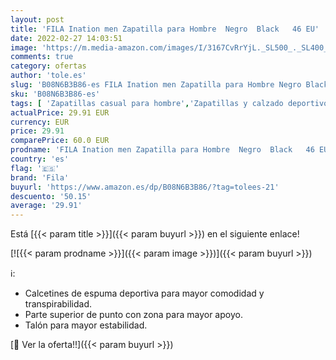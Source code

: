 ```yaml
---
layout: post
title: 'FILA Ination men Zapatilla para Hombre  Negro  Black   46 EU'
date: 2022-02-27 14:03:51
image: 'https://m.media-amazon.com/images/I/3167CvRrYjL._SL500_._SL400_.jpg'
comments: true
category: ofertas
author: 'tole.es'
slug: 'B08N6B3B86-es FILA Ination men Zapatilla para Hombre Negro Black 46 EU'
sku: 'B08N6B3B86-es'
tags: [ 'Zapatillas casual para hombre','Zapatillas y calzado deportivo para hombre','Zapatos','Zapatos para hombre','Zapatos y complementos','fila','zapatilla', ]
actualPrice: 29.91 EUR
currency: EUR
price: 29.91
comparePrice: 60.0 EUR
prodname: 'FILA Ination men Zapatilla para Hombre  Negro  Black   46 EU'
country: 'es'
flag: '🇪🇸'
brand: 'Fila'
buyurl: 'https://www.amazon.es/dp/B08N6B3B86/?tag=tolees-21'
descuento: '50.15'
average: '29.91'
---
```


Está [{{< param title >}}]({{< param buyurl >}}) en el siguiente enlace!

[![{{< param prodname >}}]({{< param image >}})]({{< param buyurl >}})

ℹ️:

- Calcetines de espuma deportiva para mayor comodidad y transpirabilidad.
- Parte superior de punto con zona para mayor apoyo.
- Talón para mayor estabilidad.

[🛒 Ver la oferta!!]({{< param buyurl >}})
